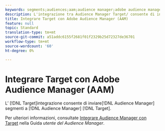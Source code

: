 ```yaml
---
keywords: segments;audiences;aam;audience manager;adobe audience manager;integrate;integration
description: L'integrazione tra Audience Manager Target/ consente di inviare  segmenti di Audience Manager  Adobe Target
title: Integrare Target con Adobe Audience Manager (AAM)
feature: null
topic: Standard
translation-type: tm+mt
source-git-commit: a51addc6155f2681f01f2329b25d72327de36701
workflow-type: tm+mt
source-wordcount: '60'
ht-degree: 0%

---
```



# Integrare Target con Adobe Audience Manager (AAM)

L’ [!DNL Target]integrazione consente di inviare[!DNL Audience Manager] segmenti a [!DNL Audience Manager] [!DNL Target].

Per ulteriori informazioni, consultate [Integrare  Audience Manager con Target](https://docs.adobe.com/content/help/en/audience-manager/user-guide/implementation-integration-guides/integration-other-solutions/aam-target-integration.html) nella Guida *utente del Audience Manager*.
